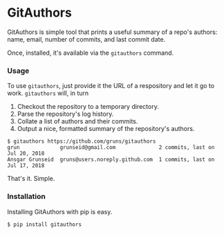 # GitAuthors

GitAuthors is simple tool that prints a useful summary of a repo's authors:
name, email, number of commits, and last commit date.

Once, installed, it's available via the `gitauthors` command.


### Usage

To use `gitauthors`, just provide it the URL of a respository and let it go to
work. `gitauthors` will, in turn

  1. Checkout the repository to a temporary directory.
  2. Parse the repository's log history.
  3. Collate a list of authors and their commits.
  4. Output a nice, formatted summary of the repository's authors.

```
$ gitauthors https://github.com/gruns/gitauthors
grun             grunseid@gmail.com              2 commits, last on Jul 20, 2018
Ansgar Grunseid  gruns@users.noreply.github.com  1 commits, last on Jul 17, 2018
```

That's it. Simple.


### Installation

Installing GitAuthors with pip is easy.

```
$ pip install gitauthors
```